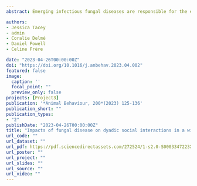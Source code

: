 ```yaml
---
abstract: Emerging infectious fungal diseases are responsible for the extinction of myriad species across a range of phyla. As recently shown by the COVID-19 pandemic, social transmission can be key to disease spread, and in this context, humans are not alone in trying to be alone. In group-living species, individuals have been shown to use social behaviour to avoid infection; diseased individuals can isolate from the group, or healthy animals can avoid diseased conspecifics. However, little is known about social behaviour as a mechanism to avoid fungal infection. In this study, we investigated the extent to which wild urban eastern water dragons, Intellagama lesueurii, a gregarious reptile, modify their social behaviour as a response to infection with a recently emerged infectious fungal disease, caused by the pathogen Nannizziopsis barbatae. Using individual data from a long-term study population inhabiting Roma Street Parkland in Brisbane's Central Business District (QLD, Australia) and focal sampling, we tested whether dragons exhibit self-isolation and social-distancing behaviours in the context of dyadic social approach events. Our results suggested that while the presence of the fungal disease had no effect on individuals' social behaviour, its severity did. Specifically, we found that (1) diseased individuals were no less social than their nondiseased conspecifics, (2) nondiseased individuals did not avoid or spend less time with diseased conspecifics, and (3) models considering the severity of skin lesions caused by N. barbatae, instead of their presence or absence, suggested that individuals avoided more severely diseased conspecifics regardless of their own disease status.

authors:
- Jessica Tacey
- admin
- Coralie Delmé
- Daniel Powell
- Celine Frère

date: "2023-04-26T00:00:00Z"
doi: "https://doi.org/10.1016/j.anbehav.2023.04.002"
featured: false
image:
  caption: ''
  focal_point: ""
  preview_only: false
projects: [Project3]
publication: '*Animal Behaviour, 200*(2023) 125-136'
publication_short: ""
publication_types:
- "2"
publishDate: "2023-04-26T00:00:00Z"
title: "Impacts of fungal disease on dyadic social interactions in a wild agamid lizard"
url_code: ""
url_dataset: ""
url_pdf: https://pdf.sciencedirectassets.com/272524/1-s2.0-S0003347223X00050/1-s2.0-S0003347223000854/main.pdf?X-Amz-Security-Token=IQoJb3JpZ2luX2VjENH%2F%2F%2F%2F%2F%2F%2F%2F%2F%2FwEaCXVzLWVhc3QtMSJHMEUCIQCNYCNHwuTLDrHqOexzvnoIKZ%2B6sDaRPwFTcW8A86v8OQIgZZKFSyKmQcpgj7meolHHKWThIO%2Bo1FVQATE7UdKDDaUquwUIuv%2F%2F%2F%2F%2F%2F%2F%2F%2F%2FARAFGgwwNTkwMDM1NDY4NjUiDL9yil%2BM%2ByN7Mp3%2FGiqPBcCv%2Fumi4tXMBciwJArEZGSrPuXhEd7xe8uccPtCF9jdZMFv5y92z5Wi6Li1DMHkxBYFBpR8DtSZx8Ox1zAxmkcr1hAVKFryebcwCqUPsOdJ5Kgf5TQe%2FXMPbTMDKHxgtrldu7jcF3jRznXpGGbswSI1UfhuJOmi5eBuboCqfzms8rgMM%2FRB9m49OTSVa8o2ovfUg0uLa6l4Z86%2BcZZGr8DKYIS6HHrNztYbZzO9tuWdpwT7yiFyYN3iVWBvzs47mjaQler2kK0Nh6ybhh3vSfOST2%2BvEFwPBAWiC6Mx50LVYVeeZCIdkXNTljV3u%2Fly0rKg%2FsJTCJnCsgdiH6YXDPY02uFllj7YCbw5T8k3rGJDRROqBUZjwUj55I7zDXMDD0WjXB6IsivbTXp%2FSooZ8pQugYZVhc2qAasuY18pBCK%2FszdWP7C35%2BAzKv%2BtOZh7K7g%2FGgvm7awZKLm1R0HDBf%2FU69KveaLRe3uMD85TTsPULNhD0nSHFFeuF9GiXTYzy%2FkLSDhmWDwxJN4KUAMXquIZwemyDuCNebyGIw%2BW1tPBaP1dSOo%2FmQyIqXIBWtIOz4%2FkuZS7blQj2ObF97D9uv994VbJR9Z0vLkB6xNs2SkeU3cQugZWb4rk0x8bDqfhO%2FQyibvbLPhlY1O9AsfnrnYS1OxKYo99hSxZJ9ImgqE1mtSiCzIExyHwEkvLO2vgmfYU6VzpzkqNnh0FUMXXGVJC%2F4nz8j1vBDLt9pghp6EUG2YZCRH4xIFwoBh6b9WBRori7vHyA8yP%2Fnh3%2BBVi8rNgeW5Q4hLKXseiIQXmNKkABDQm5F38OBTrYeVfS43kiIrHH6QM4Wuxp%2BuFzkgWhi%2B1PQR7dEmX1gfbcZ%2BhgAAw6ZXxrgY6sQFCkE33pNMmYjvjYE2m%2BzIGmS2erBSVZuECso%2Fvc%2FpExwu6Wm6546Ps6w0IgH6K7vcIbpEp%2BUAw7FC6UTbyAISZP1l%2FbFIvHguvmhJ3pFPHMWcTsm%2Fxsk01iRT3YiHx7aZahxMc20w2%2BHk%2BR1q0bQkEE2wuDQ4U8pZcEz%2BtcP1u3rAkW7eEfqkN2D%2Ba%2BJ7QwiobtEyIhYFxSqxDuq2J34eJQcbLd7qWBM9CeL1%2BQj20354%3D&X-Amz-Algorithm=AWS4-HMAC-SHA256&X-Amz-Date=20240226T095432Z&X-Amz-SignedHeaders=host&X-Amz-Expires=300&X-Amz-Credential=ASIAQ3PHCVTYTMIPI34H%2F20240226%2Fus-east-1%2Fs3%2Faws4_request&X-Amz-Signature=4ff82c8512b51403c8a2e6b8bae5cd8e844b1d02d7db9b6c87e9ca2be4c431f6&hash=5c9d41016fd0819d7bad8eb6a950979506192e32e10b51ee21c30ff68133f6ab&host=68042c943591013ac2b2430a89b270f6af2c76d8dfd086a07176afe7c76c2c61&pii=S0003347223000854&tid=spdf-29bb1c25-f691-45d6-a701-36eec318acfa&sid=0b1e130e253d934bc79b8d72907c7aaf7a58gxrqb&type=client&tsoh=d3d3LnNjaWVuY2VkaXJlY3QuY29t&ua=1c105c5b065956000207&rr=85b74eaa4cb199aa&cc=fr
url_poster: ""
url_project: ""
url_slides: ""
url_source: ""
url_video: ""
---
```


